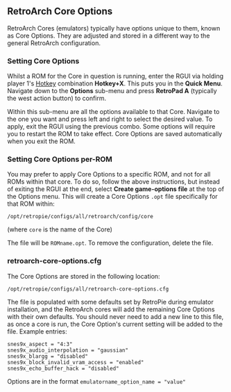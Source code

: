 ## RetroArch Core Options

RetroArch Cores (emulators) typically have options unique to them, known as Core Options. They are adjusted and stored in a different way to the general RetroArch configuration.

### Setting Core Options

Whilst a ROM for the Core in question is running, enter the RGUI via holding player 1's [Hotkey](Controller-Configuration#hotkey) combination **Hotkey+X**. This puts you in the **Quick Menu**. Navigate down to the **Options** sub-menu and press **RetroPad A** (typically the west action button) to confirm.

Within this sub-menu are all the options available to that Core. Navigate to the one you want and press left and right to select the desired value. To apply, exit the RGUI using the previous combo. Some options will require you to restart the ROM to take effect. Core Options are saved automatically when you exit the ROM.

### Setting Core Options per-ROM

You may prefer to apply Core Options to a specific ROM, and not for all ROMs within that core. To do so, follow the above instructions, but instead of exiting the RGUI at the end, select **Create game-options file** at the top of the Options menu. This will create a Core Options `.opt` file specifically for that ROM within:

```
/opt/retropie/configs/all/retroarch/config/core
```
(where `core` is the name of the Core)

The file will be `ROMname.opt`. To remove the configuration, delete the file.

### retroarch-core-options.cfg

The Core Options are stored in the following location:
```
/opt/retropie/configs/all/retroarch-core-options.cfg
```

The file is populated with some defaults set by RetroPie during emulator installation, and the RetroArch cores will add the remaining Core Options with their own defaults. You should never need to add a new line to this file, as once a core is run, the Core Option's current setting will be added to the file. Example entries:

```
snes9x_aspect = "4:3"
snes9x_audio_interpolation = "gaussian"
snes9x_blargg = "disabled"
snes9x_block_invalid_vram_access = "enabled"
snes9x_echo_buffer_hack = "disabled"
```

Options are in the format `emulatorname_option_name = "value"`